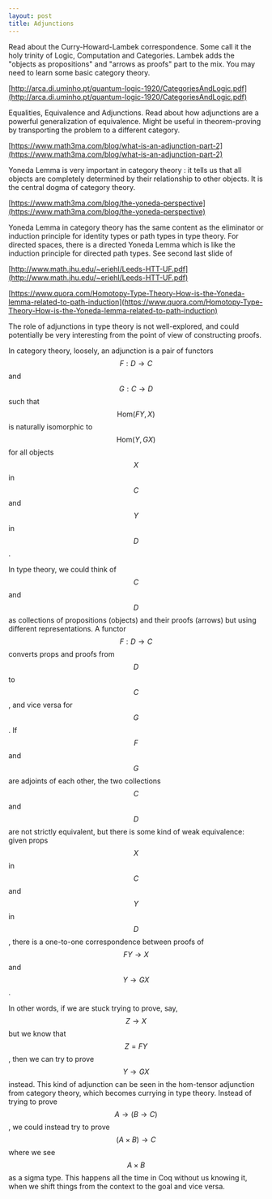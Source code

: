 ```yaml
---
layout: post
title: Adjunctions
---
```


Read about the Curry-Howard-Lambek correspondence. Some call it the holy trinity of Logic, Computation and Categories. Lambek adds the "objects as propositions" and "arrows as proofs" part to the mix. You may need to learn some basic category theory.

[http://arca.di.uminho.pt/quantum-logic-1920/CategoriesAndLogic.pdf](http://arca.di.uminho.pt/quantum-logic-1920/CategoriesAndLogic.pdf)

Equalities, Equivalence and Adjunctions. Read about how adjunctions are a powerful generalization of equivalence. Might be useful in theorem-proving by transporting the problem to a different category.

[https://www.math3ma.com/blog/what-is-an-adjunction-part-2](https://www.math3ma.com/blog/what-is-an-adjunction-part-2)

Yoneda Lemma is very important in category theory : it tells us that all objects are completely determined by their relationship to other objects. It is the central dogma of category theory.

[https://www.math3ma.com/blog/the-yoneda-perspective](https://www.math3ma.com/blog/the-yoneda-perspective)

Yoneda Lemma in category theory has the same content as the eliminator or induction principle for identity types or path types in type theory. For directed spaces, there is a directed Yoneda Lemma which is like the induction principle for directed path types. See second last slide of

[http://www.math.jhu.edu/~eriehl/Leeds-HTT-UF.pdf](http://www.math.jhu.edu/~eriehl/Leeds-HTT-UF.pdf)

[https://www.quora.com/Homotopy-Type-Theory-How-is-the-Yoneda-lemma-related-to-path-induction](https://www.quora.com/Homotopy-Type-Theory-How-is-the-Yoneda-lemma-related-to-path-induction)

The role of adjunctions in type theory is not well-explored, and could potentially be very interesting from the point of view of constructing proofs.

In category theory, loosely, an adjunction is a pair of functors $$F : D \rightarrow C$$ and $$G : C \rightarrow D$$ such that $$\text{Hom}(FY, X)$$ is naturally isomorphic to $$\text{Hom}(Y, GX)$$ for all objects $$X$$ in $$C$$ and $$Y$$ in $$D$$.

In type theory, we could think of $$C$$ and $$D$$ as collections of propositions (objects) and their proofs (arrows) but using different representations. A functor $$F : D \rightarrow C$$ converts props and proofs from $$D$$ to $$C$$, and vice versa for $$G$$. If $$F$$ and $$G$$ are adjoints of each other, the two collections $$C$$ and $$D$$ are not strictly equivalent, but there is some kind of weak equivalence: given props $$X$$ in $$C$$ and $$Y$$ in $$D$$, there is a one-to-one correspondence between proofs of $$FY \rightarrow X$$ and $$Y \rightarrow GX$$.

In other words, if we are stuck trying to prove, say, $$Z \rightarrow X$$ but we know that $$Z = FY$$, then we can try to prove $$Y \rightarrow GX$$ instead. This kind of adjunction can be seen in the hom-tensor adjunction from category theory, which becomes currying in type theory. Instead of trying to prove $$A \rightarrow (B \rightarrow C)$$, we could instead try to prove $$(A \times B) \rightarrow C$$ where we see $$A \times B$$ as a sigma type. This happens all the time in Coq without us knowing it, when we shift things from the context to the goal and vice versa.